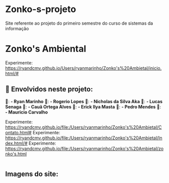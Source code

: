 # Zonko-s-projeto
Site referente ao projeto do primeiro semestre do curso de sistemas da informação

# Zonko's Ambiental

Experimente: https://ryandcmv.github.io/Users/ryanmarinho/Zonko's%20Ambietal/inicio.html/#

## 📌 Envolvidos neste projeto: 
👦: **- Ryan Marinho**
👦: **- Rogerio Lopes**
👦: **- Nicholas da Silva Aka**
👦: **- Lucas Senaga**
👦: **- Cauã Ortega Alves**
👦: **- Erick Ilya Masta**
👦: **- Pedro Mendes**
👦: **- Mauricio Carvalho**


Experimente: https://ryandcmv.github.io/file:/Users/ryanmarinho/Zonko's%20Ambietal/Contato.html#
Experimente: https://ryandcmv.github.io/file:/Users/ryanmarinho/Zonko's%20Ambietal/Index.html/#
Experimente: https://ryandcmv.github.io/file:/Users/ryanmarinho/Zonko's%20Ambietal/zonko's.html



![]()


## Imagens do site:



